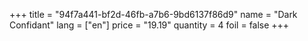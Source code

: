+++
title = "94f7a441-bf2d-46fb-a7b6-9bd6137f86d9"
name = "Dark Confidant"
lang = ["en"]
price = "19.19"
quantity = 4
foil = false
+++
